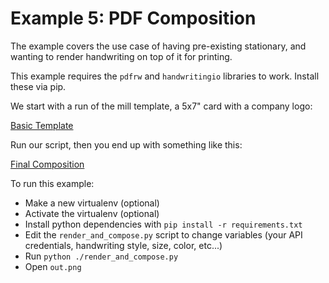 Example 5: PDF Composition
=============================

The example covers the use case of having pre-existing stationary, and wanting
to render handwriting on top of it for printing.

This example requires the `pdfrw` and `handwritingio` libraries to work. Install
these via pip.

We start with a run of the mill template, a 5x7" card with a company logo:

[Basic Template](template.pdf)

Run our script, then you end up with something like this:

[Final Composition](example_output.pdf)


To run this example:
- Make a new virtualenv (optional)
- Activate the virtualenv (optional)
- Install python dependencies with `pip install -r requirements.txt`
- Edit the `render_and_compose.py` script to change variables
  (your API credentials, handwriting style, size, color, etc...)
- Run `python ./render_and_compose.py`
- Open `out.png`
